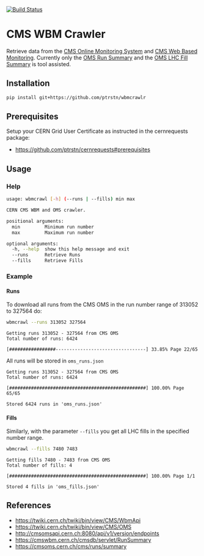 [![Build Status](https://travis-ci.com/ptrstn/wbmcrawlr.svg?branch=master)](https://travis-ci.com/ptrstn/wbmcrawlr)

# CMS WBM Crawler

Retrieve data from the [CMS Online Monitoring System](https://cmsoms.cern.ch/) and [CMS Web Based Monitoring](https://cmswbm.cern.ch/). Currently only the [OMS Run Summary](https://cmsoms.cern.ch/cms/runs/summary) and the [OMS LHC Fill Summary](https://cmsoms.cern.ch/cms/fills/summary) is tool assisted.

## Installation

```bash
pip install git+https://github.com/ptrstn/wbmcrawlr
```

## Prerequisites

Setup your CERN Grid User Certificate as instructed in the cernrequests package:

- https://github.com/ptrstn/cernrequests#prerequisites

## Usage

### Help

```bash
usage: wbmcrawl [-h] (--runs | --fills) min max

CERN CMS WBM and OMS crawler.

positional arguments:
  min         Minimum run number
  max         Maximum run number

optional arguments:
  -h, --help  show this help message and exit
  --runs      Retrieve Runs
  --fills     Retrieve Fills
```

### Example

#### Runs

To download all runs from the CMS OMS in the run number range of 313052 to 327564 do:

```bash
wbmcrawl --runs 313052 327564
```

```
Getting runs 313052 - 327564 from CMS OMS
Total number of runs: 6424

[#################---------------------------------] 33.85% Page 22/65
```

All runs will be stored in ```oms_runs.json```

```
Getting runs 313052 - 327564 from CMS OMS
Total number of runs: 6424

[##################################################] 100.00% Page 65/65

Stored 6424 runs in 'oms_runs.json'
```

#### Fills

Similarly, with the parameter ````--fills```` you get all LHC fills in the specified number range.

```bash
wbmcrawl --fills 7480 7483
```

```
Getting fills 7480 - 7483 from CMS OMS
Total number of fills: 4

[##################################################] 100.00% Page 1/1

Stored 4 fills in 'oms_fills.json'
```

## References

- https://twiki.cern.ch/twiki/bin/view/CMS/WbmApi
- https://twiki.cern.ch/twiki/bin/view/CMS/OMS
- http://cmsomsapi.cern.ch:8080/api/v1/version/endpoints
- https://cmswbm.cern.ch/cmsdb/servlet/RunSummary
- https://cmsoms.cern.ch/cms/runs/summary
